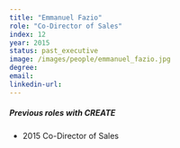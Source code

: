 ```yaml
---
title: "Emmanuel Fazio"
role: "Co-Director of Sales"
index: 12
year: 2015
status: past_executive
image: /images/people/emmanuel_fazio.jpg
degree:
email:
linkedin-url:
---
```

##### Previous roles with CREATE

- 2015 Co-Director of Sales

